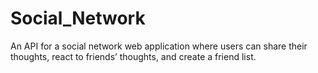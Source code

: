 # Social_Network
An API for a social network web application where users can share their thoughts, react to friends’ thoughts, and create a friend list.
